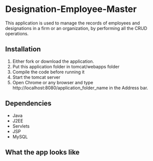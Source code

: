 # Designation-Employee-Master
This application is used to manage the records of employees and designations in a firm or an organization, by performing all the CRUD operations.

## Installation
1. Either fork or download the application.
2. Put this application folder in tomcat/webapps folder
3. Compile the code before running it
4. Start the tomcat server
5. Open Chrome or any browser and type http://localhost:8080/application_folder_name in the Address bar.

## Dependencies
- Java
- J2EE
- Servlets
- JSP
- MySQL

## What the app looks like

